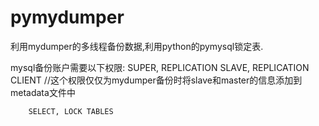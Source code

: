 # pymydumper
利用mydumper的多线程备份数据,利用python的pymysql锁定表.

mysql备份账户需要以下权限:
		SUPER, REPLICATION SLAVE, REPLICATION CLIENT //这个权限仅仅为mydumper备份时将slave和master的信息添加到metadata文件中

		SELECT, LOCK TABLES
